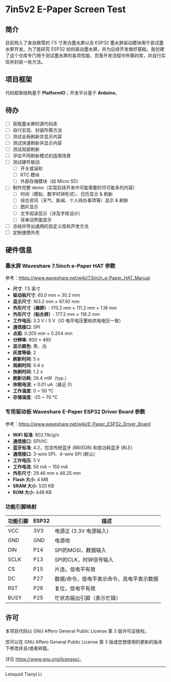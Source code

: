 # 7in5v2 E-Paper Screen Test

## 简介

目前购入了来自微雪的 7.5 寸黑白墨水屏以及 ESP32 墨水屏驱动模块用于尝试墨水屏开发。为了能研究 ESP32 如何驱动墨水屏，并为后续开发做好基础，我创建了这个仓库专门用于测试墨水屏的各项性能、完善开发流程中所需的库，并自行实现并封装一些方法。

## 项目框架

代码框架结构基于 **PlatformIO**；开发平台基于 **Arduino**。

## 待办

* [ ] 获取墨水屏的源代码库
* [ ] 自行实现、封装所需方法
* [ ] 测试全局刷新并显示内容
* [ ] 测试快速刷新并显示内容
* [ ] 测试局部刷新
* [ ] 评估不同刷新模式的适用场景
* [ ] 测试硬件联动
    * [ ] 开关或滚轮
    * [ ] RTC 模块
    * [ ] 外部存储模块（如 Micro SD）
* [ ] 制作完整 demo（实现后续开发中可能需要的尽可能多的内容）
    * [ ] 时间（模拟、数字时钟形式）、日历显示 & 刷新
    * [ ] 综合资讯（天气、新闻、个人待办事项等）显示 & 刷新
    * [ ] 图片显示
    * [ ] 文字阅读显示（涉及字库设计）
    * [ ] 背单词界面显示
* [ ] 总结并导出通用的自定义库和开发方法
* [ ] 定制便携外壳

## 硬件信息

### 墨水屏 Waveshare 7.5inch e-Paper HAT 参数

参考：<https://www.waveshare.net/wiki/7.5inch_e-Paper_HAT_Manual>

* **尺寸**: 7.5 英寸
* **驱动板尺寸**: 65.0 mm × 30.2 mm
* **显示尺寸**: 163.2 mm × 97.92 mm
* **外形尺寸（裸屏）**: 170.2 mm × 111.2 mm × 1.18 mm
* **外形尺寸（贴合屏）**: 177.2 mm × 118.2 mm
* **工作电压**: 3.3 V / 5 V（IO 电平电压要和供电电压一致）
* **通信接口**: SPI
* **点距**: 0.205 mm × 0.204 mm
* **分辨率**: 800 × 480
* **显示颜色**: 黑、白
* **灰度等级**: 2
* **刷新时间**: 5 s
* **局刷时间**: 0.4 s
* **快刷时间**: 1.2 s
* **刷新功耗**: 26.4 mW（typ.）
* **休眠电流**: < 0.01 uA（接近 0）
* **工作温度**: 0 ~ 50 ℃
* **存储温度**: -25 ~ 70 ℃

### 专用驱动板 Waveshare E-Paper ESP32 Driver Board 参数

参考：<https://www.waveshare.net/wiki/E-Paper_ESP32_Driver_Board>

* **WiFi 标准**: 802.11b/g/n
* **通信接口**:  SPI/IIC
* **蓝牙标准**: 4.2，包含传统蓝牙 (BR/EDR) 和低功耗蓝牙 (BLE)
* **通信接口**: 3-wire SPI、4-wire SPI (默认)
* **工作电压**: 5 V
* **工作电流**: 50 mA ~ 150 mA
* **外形尺寸**: 29.46 mm x 48.25 mm
* **Flash 大小**: 4 MB
* **SRAM 大小**: 520 KB
* **ROM 大小**: 448 KB

### 功能引脚映射

| 功能引脚 | ESP32 | 描述 |
| ---- | ---- | ---- |
| VCC | 3V3 | 电源正 (3.3V 电源输入) |
| GND | GND | 电源地 |
| DIN | P14 | SPI的MOSI，数据输入 |
| SCLK | P13 | SPI的CLK，时钟信号输入 |
| CS | P15 | 片选，低电平有效 |
| DC | P27 | 数据/命令，低电平表示命令，高电平表示数据 |
| RST | P26 | 复位，低电平有效 |
| BUSY | P25 | 忙状态输出引脚（表示忙碌）|

## 许可

本项目代码以 GNU Affero General Public License 第 3 版许可证授权。

您可以在 GNU Affero General Public License 第 3 版或您想使用的更新的版本下修改并且/或者转载。

详见 <https://www.gnu.org/licenses/>。

---

Leisquid Tianyi Li
